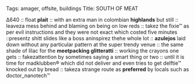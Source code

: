 Tags: amager, offsite, buildings
Title: SOUTH OF MEAT
  
Δ640 :: float **plait** :: with an extra man in colombian **highlands** but still :: leaveza mess behind and blaming on being on low reds :: takez the fixie™ as per evil instructions and they were not exact which costed five minutes ::presentz shitt slides like a boss aninspirez thehe whole lot :: **azulejos** laid down without any particular pattern at the super trendy venue :: the same shade of lilac for the **meetpacking glitteratti** :: working the crayons one gets :: fakezattention by sometimes saying a smart thing or two :: until it is time for madklubben® which did not deliver and even tries to get delftie™ knocked out by bread :: takeza strange route as **preferred** by locals such as doctor_nanotech™  
